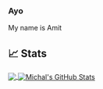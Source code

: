 ### Ayo
My name is Amit


## 📈 Stats

<a href="https://github.com/MartinHeinz/MartinHeinz">
  <img align="center" src="https://github-readme-stats.vercel.app/api/top-langs/?username=AmitHalpert&hide=java,html&theme=midnight-purple" />
</a>
<a href="https://github.com/MartinHeinz/MartinHeinz">
  <img align="center" src="https://github-readme-stats.vercel.app/api?username=AmitHalpert&show_icons=true&line_height=27&count_private=true&theme=midnight-purple" alt="Michal's GitHub Stats" />
</a>
